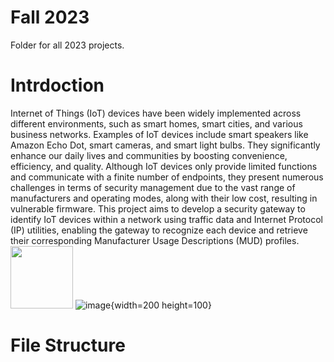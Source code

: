 # Fall 2023

Folder for all 2023 projects.

# Intrdoction
Internet of Things (IoT) devices have been widely implemented across different environments,
such as smart homes, smart cities, and various business networks. Examples of IoT devices include
smart speakers like Amazon Echo Dot, smart cameras, and smart light bulbs. They significantly
enhance our daily lives and communities by boosting convenience, efficiency, and quality.
Although IoT devices only provide limited functions and communicate with a finite number of
endpoints, they present numerous challenges in terms of security management due to the vast
range of manufacturers and operating modes, along with their low cost, resulting in vulnerable
firmware. This project aims to develop a security gateway to identify IoT devices within a network
using traffic data and Internet Protocol (IP) utilities, enabling the gateway to recognize each device
and retrieve their corresponding Manufacturer Usage Descriptions (MUD) profiles.
<img src="[[https://github.com/irtlab/thingscope/assets/132225892/da887b72-563a-4678-87ad-31737187831/image]" width="100px">
![image](https://github.com/irtlab/thingscope/assets/132225892/da887b72-563a-4678-87ad-31737187831c){width=200 height=100}

# File Structure
